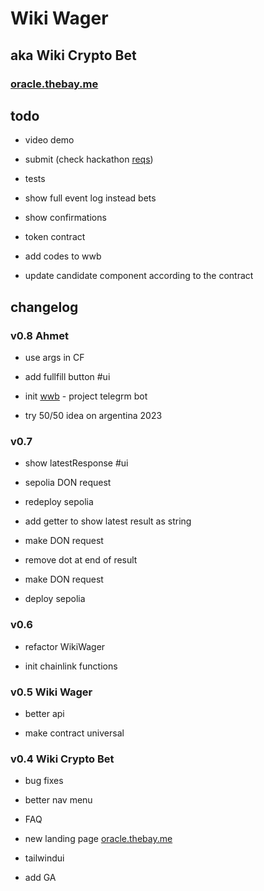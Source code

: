 # Wiki Wager

## aka Wiki Crypto Bet

### [oracle.thebay.me](https://oracle.thebay.me)

## todo

- video demo

- submit (check hackathon [reqs](https://github.com/SxT-Community/chainlink-hackathon))

- tests

- show full event log instead bets

- show confirmations

- token contract

- add codes to wwb

- update candidate component according to the contract

## changelog

### v0.8 Ahmet

- use args in CF

- add fullfill button #ui

- init [wwb](https://t.me/wikiwagerbot) - project telegrm bot

- try 50/50 idea on argentina 2023

### v0.7

- show latestResponse #ui

- sepolia DON request

- redeploy sepolia

- add getter to show latest result as string

- make DON request

- remove dot at end of result

- make DON request

- deploy sepolia

### v0.6

- refactor WikiWager

- init chainlink functions

### v0.5 Wiki Wager

- better api

- make contract universal

### v0.4 Wiki Crypto Bet

- bug fixes

- better nav menu

- FAQ

- new landing page [oracle.thebay.me](https://oracle.thebay.me)

- tailwindui

- add GA
